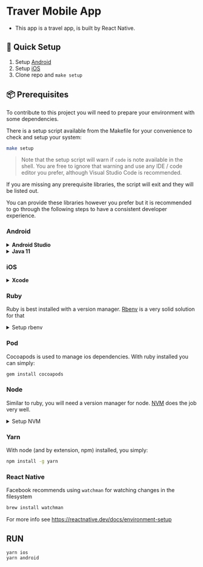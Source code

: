 # Traver Mobile App
- This app is a travel app, is built by React Native.

## 🏃 Quick Setup

1. Setup [Android](#android)
2. Setup [iOS](#ios)
3. Clone repo and `make setup`

## 📦 Prerequisites

To contribute to this project you will need to prepare your environment with some dependencies.

There is a setup script available from the Makefile for your convenience to check and setup your system:

```sh
make setup
```

> Note that the setup script will warn if `code` is note available in the shell.
> You are free to ignore that warning and use any IDE / code editor you prefer, although Visual Studio Code is recommended.

If you are missing any prerequisite libraries, the script will exit and they will be listed out.

You can provide these libraries however you prefer but it is recommended to go through the following steps to have a consistent developer experience.

### Android

<details>
<summary><strong>Android Studio</strong></summary>

1. You will need to download a copy of [Android Studio](https://developer.android.com/studio) for your system.

2. Once that is installed, open it and click **More Actions > SDK Manager**

3. Go to **SDK Tools** tab and click:

- [x] Android SDK Command-line Tools (latest)
- [x] Android Emulator
- [x] Android SDK Platform-Tools

4. You will also need to add the following exports to your `.bash_profile` (or `.zshrc`) to expose android tools to the shell

```sh
export ANDROID_AVD_HOME=$HOME/.android/avd
export ANDROID_SDK_ROOT=$HOME/Library/Android/sdk
export ANDROID_HOME=$HOME/Library/Android/sdk

export PATH=$PATH:$ANDROID_HOME/cmdline-tools/latest/bin
export PATH=$PATH:$ANDROID_HOME/emulator
export PATH=$PATH:$ANDROID_HOME/tools
export PATH=$PATH:$ANDROID_HOME/tools/bin
export PATH=$PATH:$ANDROID_HOME/platform-tools
```

5. [optional] Add `studio` command-line launcher

- Launch Android Studio and click **Open**
- Navigate to `dc-mobile/android` and open the project folder
- Click **Tools > Create Command-line Launcher** and **OK**
- You can now open the Android project using `yarn studio`

6. Configure an Android emulator for debugging

- Launch Android Studio and click **More Actions > Virtual Device Manager**
- Delete the existing Devices **If any exist**
- Click create device
- Accept the recommended devide and system images or pick one that suits your testing
- In the verify configuration screen, click advanced settings and set the following;
  - RAM : 2048 MB
  - VM Heam : 512 MB
  - Internal Storage : 4096 MB
  - SD Card - Studio Managed : 4096 MB
- Click Finish
- Running `yarn android` will use this configured emulator and boot correctly. If you have storage installation issues, you need to increase the amount of internal storage on the device.

Any issues see the Android section under https://reactnative.dev/docs/environment-setup

</details>

<details>
<summary><strong>Java 11</strong></summary>

Java version 8 is also required to support Android development in React Native.

Easiest way to get that is with Homebrew:

```sh
brew install java11
```

Any issues see the Android section under https://reactnative.dev/docs/environment-setup

</details>

### iOS

<details>
<summary><strong>Xcode</strong></summary>

1. Download [Xcode from the App Store](https://apps.apple.com/us/app/xcode/id497799835?mt=12) and open it
2. Accept the license agreement
3. Go to **Preferences > Locations**
4. Click **Command Line Tools** dropdown and select `Xcode 13.2` (or whatever version you have installed)

Any issues see the iOS section under https://reactnative.dev/docs/environment-setup

</details>

### Ruby

Ruby is best installed with a version manager. [Rbenv](https://github.com/rbenv/rbenv) is a very solid solution for that

<details>
<summary>Setup rbenv</summary>

```sh
brew install rbenv
rbenv init

# Verify the install is successful
curl -fsSL https://github.com/rbenv/rbenv-installer/raw/main/bin/rbenv-doctor | bash


# Install ruby version for project
rbenv install
```

</details>

### Pod

Cocoapods is used to manage ios dependencies. With ruby installed you can simply:

```sh
gem install cocoapods
```

### Node

Similar to ruby, you will need a version manager for node. [NVM](https://github.com/nvm-sh/nvm) does the job very well.

<details>
<summary>Setup NVM</summary>

```sh
curl -o- https://raw.githubusercontent.com/nvm-sh/nvm/v0.39.0/install.sh | bash

# Reload your shell and install node version for the project
nvm install
```

</details>

### Yarn

With node (and by extension, npm) installed, you simply:

```sh
npm install -g yarn
```

### React Native

Facebook recommends using `watchman` for watching changes in the filesystem

```sh
brew install watchman
```

For more info see https://reactnative.dev/docs/environment-setup

## RUN

```
yarn ios 
yarn android
```